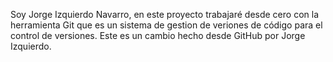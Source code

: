 Soy Jorge Izquierdo Navarro, en este proyecto trabajaré desde cero
con la herramienta Git que es un sistema de gestion de veriones de 
código para el control de versiones.
Este es un cambio hecho desde GitHub por Jorge Izquierdo. 
